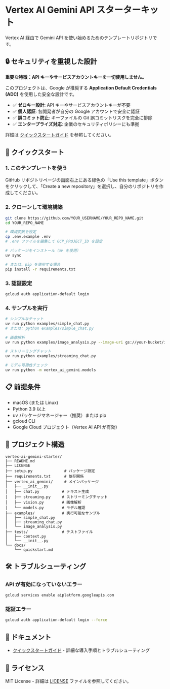 # Vertex AI Gemini API スターターキット

Vertex AI 経由で Gemini API を使い始めるためのテンプレートリポジトリです。

## 🔒 セキュリティを重視した設計

**重要な特徴：API キーやサービスアカウントキーを一切使用しません。**

このプロジェクトは、Google が推奨する **Application Default Credentials (ADC)** を使用した安全な設計です。

- ✅ **ゼロキー設計**: API キーやサービスアカウントキーが不要
- ✅ **個人認証**: 各開発者が自分の Google アカウントで安全に認証
- ✅ **誤コミット防止**: キーファイルの Git 誤コミットリスクを完全に排除
- ✅ **エンタープライズ対応**: 企業のセキュリティポリシーにも準拠

詳細は [クイックスタートガイド](docs/quickstart.md) を参照してください。

## 🚀 クイックスタート

### 1. このテンプレートを使う

GitHub リポジトリページの画面右上にある緑色の「Use this template」ボタンをクリックして、「Create a new repository」を選択し、自分のリポジトリを作成してください。

### 2. クローンして環境構築

```bash
git clone https://github.com/YOUR_USERNAME/YOUR_REPO_NAME.git
cd YOUR_REPO_NAME

# 環境変数を設定
cp .env.example .env
# .env ファイルを編集して GCP_PROJECT_ID を設定

# パッケージをインストール（uv を使用）
uv sync

# または、pip を使用する場合
pip install -r requirements.txt
```

### 3. 認証設定

```bash
gcloud auth application-default login
```

### 4. サンプルを実行

```bash
# シンプルなチャット
uv run python examples/simple_chat.py
# または: python examples/simple_chat.py

# 画像解析
uv run python examples/image_analysis.py --image-uri gs://your-bucket/image.jpg

# ストリーミングチャット
uv run python examples/streaming_chat.py

# モデル可用性チェック
uv run python -m vertex_ai_gemini.models
```

## 📋 前提条件

- macOS (または Linux)
- Python 3.9 以上
- uv パッケージマネージャー（推奨）または pip
- gcloud CLI
- Google Cloud プロジェクト（Vertex AI API が有効）

## 📁 プロジェクト構造

```text
vertex-ai-gemini-starter/
├── README.md
├── LICENSE
├── setup.py              # パッケージ設定
├── requirements.txt      # 依存関係
├── vertex_ai_gemini/     # メインパッケージ
│   ├── __init__.py
│   ├── chat.py          # テキスト生成
│   ├── streaming.py     # ストリーミングチャット
│   ├── vision.py        # 画像解析
│   └── models.py        # モデル確認
├── examples/            # 実行可能なサンプル
│   ├── simple_chat.py
│   ├── streaming_chat.py
│   └── image_analysis.py
├── tests/               # テストファイル
│   ├── context.py
│   └── __init__.py
└── docs/
    └── quickstart.md
```

## 🛠️ トラブルシューティング

### API が有効になっていないエラー

```bash
gcloud services enable aiplatform.googleapis.com
```

### 認証エラー

```bash
gcloud auth application-default login --force
```

## 📖 ドキュメント

- [クイックスタートガイド](docs/quickstart.md) - 詳細な導入手順とトラブルシューティング

## 📝 ライセンス

MIT License - 詳細は [LICENSE](LICENSE) ファイルを参照してください。
